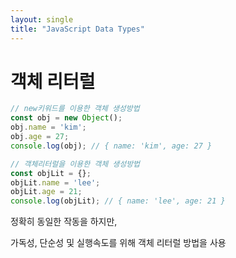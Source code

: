 ```yaml
---
layout: single
title: "JavaScript Data Types"
---
```


# 객체 리터럴

```javascript
// new키워드를 이용한 객체 생성방법
const obj = new Object();
obj.name = 'kim';
obj.age = 27;
console.log(obj); // { name: 'kim', age: 27 }

// 객체리터럴을 이용한 객체 생성방법
const objLit = {};
objLit.name = 'lee';
objLit.age = 21;
console.log(objLit); // { name: 'lee', age: 21 }
```

정확히 동일한 작동을 하지만,

가독성, 단순성 및 실행속도를 위해 객체 리터럴 방법을 사용

